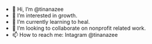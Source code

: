 - 👋 Hi, I’m @tinanazee
- 👀 I’m interested in growth.
- 🌱 I’m currently learning to heal.
- 💞️ I’m looking to collaborate on nonprofit related work.
- 📫 How to reach me: Intagram @tinanazee

<!---
tinanazee/tinanazee is a ✨ special ✨ repository because its `README.md` (this file) appears on your GitHub profile.
You can click the Preview link to take a look at your changes.
--->
